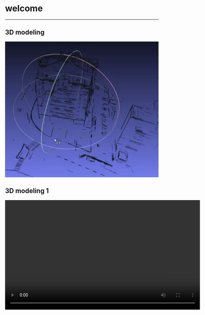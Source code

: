 # welcome 
--------------------------------------------------------------------------------




## 3D modeling 
[![Watch the video](https://github.com/yoram-elichai/projects/blob/main/videos/cn-2024-03-12.JPG)](https://github.com/yoram-elichai/projects/blob/main/videos/cn-2024-03-12.mp4)

## 3D modeling 1 
<video width="640" height="360" controls>
  <source src="github.com/yoram-elichai/projects/blob/main/videos/cn-2024-03-12.mp4" type="video/mp4">
  Your browser does not support the video tag.
</video>